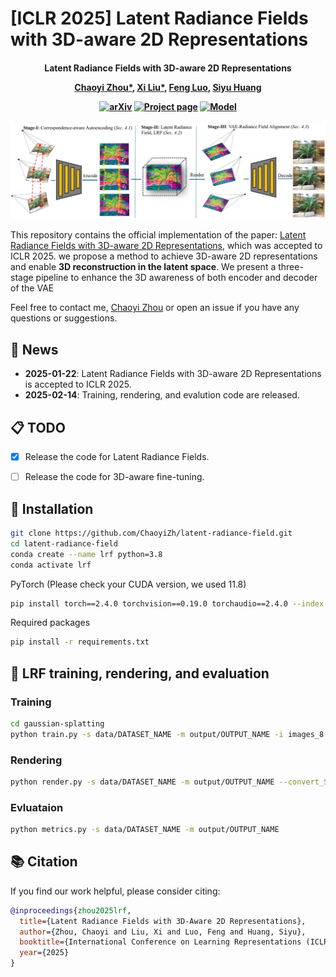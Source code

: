 # [ICLR 2025] Latent Radiance Fields with 3D-aware 2D Representations

<h4 align="center">

Latent Radiance Fields with 3D-aware 2D Representations

[Chaoyi Zhou*](https://chaoyizh.github.io/chaoyizh-home-page/), [Xi Liu*](https://xiliu8006.github.io/), [Feng Luo](https://people.computing.clemson.edu/~luofeng/), [Siyu Huang](https://siyuhuang.github.io/)

[![arXiv](https://img.shields.io/badge/arXiv-2502.09613-b31b1b.svg?logo=arXiv)](https://arxiv.org/abs/2502.09613)
[![Project page](https://img.shields.io/badge/Project-Page-brightgreen)](https://latent-radiance-field.github.io/LRF/)
[![Model](https://img.shields.io/badge/HF-Model-yellow)](https://huggingface.co/chaoyizh/LRF)




</h4>
<p>
    <img width="730" src="./assets/method.png">
</p>

This repository contains the official implementation of the paper: [Latent Radiance Fields with 3D-aware 2D Representations](https://openreview.net/pdf?id=vL9t9tpKli), which was accepted to ICLR 2025.
we propose a method to achieve 3D-aware 2D representations and enable **3D reconstruction in the latent space**. We present a three-stage pipeline to enhance the 3D awareness of both encoder and decoder of the VAE

Feel free to contact me, [Chaoyi Zhou](https://chaoyizh.github.io/chaoyizh-home-page/) or open an issue if you have any questions or suggestions.


## 📢 News
- **2025-01-22**: Latent Radiance Fields with 3D-aware 2D Representations is accepted to ICLR 2025.
- **2025-02-14**: Training, rendering, and evalution code are released.


## 📋 TODO

- [x] Release the code for Latent Radiance Fields.
- [ ] Release the code for 3D-aware fine-tuning.



## 🔧 Installation

```bash
git clone https://github.com/ChaoyiZh/latent-radiance-field.git
cd latent-radiance-field
conda create --name lrf python=3.8
conda activate lrf
```
PyTorch (Please check your CUDA version, we used 11.8)
```bash
pip install torch==2.4.0 torchvision==0.19.0 torchaudio==2.4.0 --index-url https://download.pytorch.org/whl/cu118
```
Required packages
```bash
pip install -r requirements.txt
```

## 🦾 LRF training, rendering, and evaluation
### Training
```bash
cd gaussian-splatting
python train.py -s data/DATASET_NAME -m output/OUTPUT_NAME -i images_8 --ae_model VAE --ckpt_path path/to/ckpt --cfg_path config/config.yaml --eval --convert_SHs_python
```
### Rendering
```bash
python render.py -s data/DATASET_NAME -m output/OUTPUT_NAME --convert_SHs_python --full_render
```
### Evluataion
```bash
python metrics.py -s data/DATASET_NAME -m output/OUTPUT_NAME
```
## 📚 Citation
If you find our work helpful, please consider citing:
```bibtex
@inproceedings{zhou2025lrf,
  title={Latent Radiance Fields with 3D-Aware 2D Representations},
  author={Zhou, Chaoyi and Liu, Xi and Luo, Feng and Huang, Siyu},
  booktitle={International Conference on Learning Representations (ICLR)},
  year={2025}
}
```


